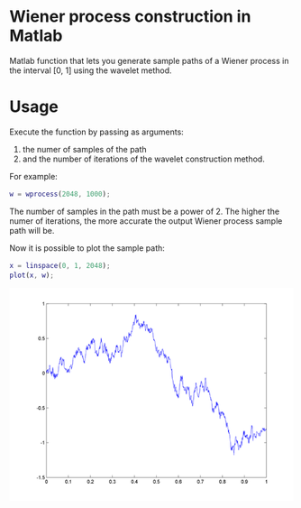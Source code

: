 Wiener process construction in Matlab
=====================================

Matlab function that lets you generate sample paths of a Wiener process in the interval [0, 1] using the wavelet method.

Usage
=====

Execute the function by passing as arguments:

1. the numer of samples of the path
2. and the number of iterations of the wavelet construction method.

For example:

```matlab
w = wprocess(2048, 1000);
```

The number of samples in the path must be a power of 2. The higher the numer of iterations, the more accurate the output Wiener process sample path will be.

Now it is possible to plot the sample path:

```matlab
x = linspace(0, 1, 2048);
plot(x, w);
```
![Alt text](/wiener.png "Wiener process sample path")
